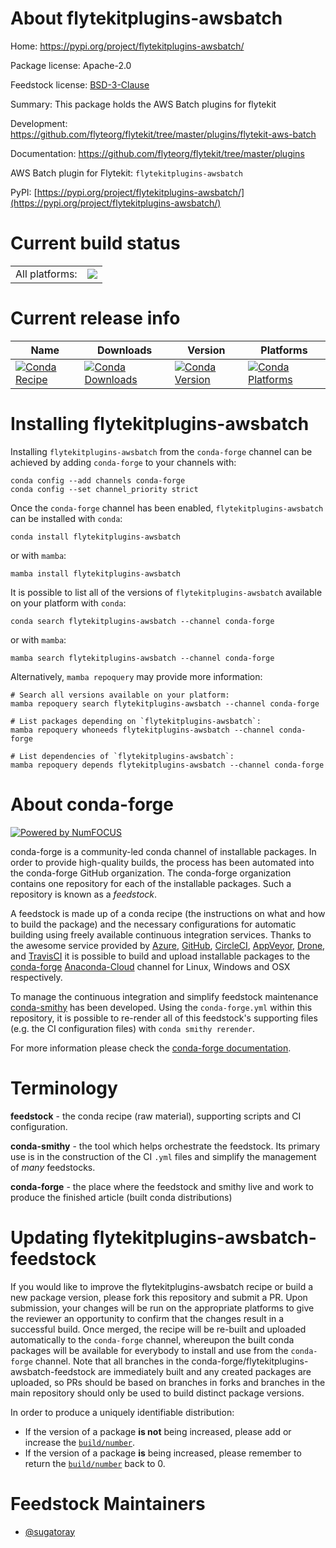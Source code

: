 About flytekitplugins-awsbatch
==============================

Home: https://pypi.org/project/flytekitplugins-awsbatch/

Package license: Apache-2.0

Feedstock license: [BSD-3-Clause](https://github.com/conda-forge/flytekitplugins-awsbatch-feedstock/blob/main/LICENSE.txt)

Summary: This package holds the AWS Batch plugins for flytekit

Development: https://github.com/flyteorg/flytekit/tree/master/plugins/flytekit-aws-batch

Documentation: https://github.com/flyteorg/flytekit/tree/master/plugins

AWS Batch plugin for Flytekit: `flytekitplugins-awsbatch`

PyPI: [https://pypi.org/project/flytekitplugins-awsbatch/](https://pypi.org/project/flytekitplugins-awsbatch/)


Current build status
====================


<table><tr><td>All platforms:</td>
    <td>
      <a href="https://dev.azure.com/conda-forge/feedstock-builds/_build/latest?definitionId=16908&branchName=main">
        <img src="https://dev.azure.com/conda-forge/feedstock-builds/_apis/build/status/flytekitplugins-awsbatch-feedstock?branchName=main">
      </a>
    </td>
  </tr>
</table>

Current release info
====================

| Name | Downloads | Version | Platforms |
| --- | --- | --- | --- |
| [![Conda Recipe](https://img.shields.io/badge/recipe-flytekitplugins--awsbatch-green.svg)](https://anaconda.org/conda-forge/flytekitplugins-awsbatch) | [![Conda Downloads](https://img.shields.io/conda/dn/conda-forge/flytekitplugins-awsbatch.svg)](https://anaconda.org/conda-forge/flytekitplugins-awsbatch) | [![Conda Version](https://img.shields.io/conda/vn/conda-forge/flytekitplugins-awsbatch.svg)](https://anaconda.org/conda-forge/flytekitplugins-awsbatch) | [![Conda Platforms](https://img.shields.io/conda/pn/conda-forge/flytekitplugins-awsbatch.svg)](https://anaconda.org/conda-forge/flytekitplugins-awsbatch) |

Installing flytekitplugins-awsbatch
===================================

Installing `flytekitplugins-awsbatch` from the `conda-forge` channel can be achieved by adding `conda-forge` to your channels with:

```
conda config --add channels conda-forge
conda config --set channel_priority strict
```

Once the `conda-forge` channel has been enabled, `flytekitplugins-awsbatch` can be installed with `conda`:

```
conda install flytekitplugins-awsbatch
```

or with `mamba`:

```
mamba install flytekitplugins-awsbatch
```

It is possible to list all of the versions of `flytekitplugins-awsbatch` available on your platform with `conda`:

```
conda search flytekitplugins-awsbatch --channel conda-forge
```

or with `mamba`:

```
mamba search flytekitplugins-awsbatch --channel conda-forge
```

Alternatively, `mamba repoquery` may provide more information:

```
# Search all versions available on your platform:
mamba repoquery search flytekitplugins-awsbatch --channel conda-forge

# List packages depending on `flytekitplugins-awsbatch`:
mamba repoquery whoneeds flytekitplugins-awsbatch --channel conda-forge

# List dependencies of `flytekitplugins-awsbatch`:
mamba repoquery depends flytekitplugins-awsbatch --channel conda-forge
```


About conda-forge
=================

[![Powered by
NumFOCUS](https://img.shields.io/badge/powered%20by-NumFOCUS-orange.svg?style=flat&colorA=E1523D&colorB=007D8A)](https://numfocus.org)

conda-forge is a community-led conda channel of installable packages.
In order to provide high-quality builds, the process has been automated into the
conda-forge GitHub organization. The conda-forge organization contains one repository
for each of the installable packages. Such a repository is known as a *feedstock*.

A feedstock is made up of a conda recipe (the instructions on what and how to build
the package) and the necessary configurations for automatic building using freely
available continuous integration services. Thanks to the awesome service provided by
[Azure](https://azure.microsoft.com/en-us/services/devops/), [GitHub](https://github.com/),
[CircleCI](https://circleci.com/), [AppVeyor](https://www.appveyor.com/),
[Drone](https://cloud.drone.io/welcome), and [TravisCI](https://travis-ci.com/)
it is possible to build and upload installable packages to the
[conda-forge](https://anaconda.org/conda-forge) [Anaconda-Cloud](https://anaconda.org/)
channel for Linux, Windows and OSX respectively.

To manage the continuous integration and simplify feedstock maintenance
[conda-smithy](https://github.com/conda-forge/conda-smithy) has been developed.
Using the ``conda-forge.yml`` within this repository, it is possible to re-render all of
this feedstock's supporting files (e.g. the CI configuration files) with ``conda smithy rerender``.

For more information please check the [conda-forge documentation](https://conda-forge.org/docs/).

Terminology
===========

**feedstock** - the conda recipe (raw material), supporting scripts and CI configuration.

**conda-smithy** - the tool which helps orchestrate the feedstock.
                   Its primary use is in the construction of the CI ``.yml`` files
                   and simplify the management of *many* feedstocks.

**conda-forge** - the place where the feedstock and smithy live and work to
                  produce the finished article (built conda distributions)


Updating flytekitplugins-awsbatch-feedstock
===========================================

If you would like to improve the flytekitplugins-awsbatch recipe or build a new
package version, please fork this repository and submit a PR. Upon submission,
your changes will be run on the appropriate platforms to give the reviewer an
opportunity to confirm that the changes result in a successful build. Once
merged, the recipe will be re-built and uploaded automatically to the
`conda-forge` channel, whereupon the built conda packages will be available for
everybody to install and use from the `conda-forge` channel.
Note that all branches in the conda-forge/flytekitplugins-awsbatch-feedstock are
immediately built and any created packages are uploaded, so PRs should be based
on branches in forks and branches in the main repository should only be used to
build distinct package versions.

In order to produce a uniquely identifiable distribution:
 * If the version of a package **is not** being increased, please add or increase
   the [``build/number``](https://docs.conda.io/projects/conda-build/en/latest/resources/define-metadata.html#build-number-and-string).
 * If the version of a package **is** being increased, please remember to return
   the [``build/number``](https://docs.conda.io/projects/conda-build/en/latest/resources/define-metadata.html#build-number-and-string)
   back to 0.

Feedstock Maintainers
=====================

* [@sugatoray](https://github.com/sugatoray/)

